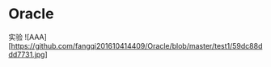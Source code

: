 # Oracle
实验
![AAA][https://github.com/fangqi201610414409/Oracle/blob/master/test1/59dc88ddd7731.jpg]
